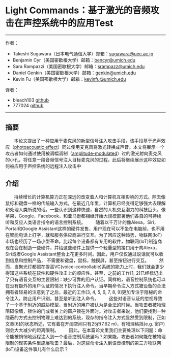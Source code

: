 # Light Commands：基于激光的音频攻击在声控系统中的应用Test
---
作者：
 - Takeshi Sugawara（日本电气通信大学）邮箱：sugawara@uec.ac.jp
 - Benjamin Cyr（美国密歇根大学）邮箱：bencyr@umich.edu
 - Sara Rampazzi（美国密歇根大学）邮箱：srampazz@umich.edu
 - Daniel Genkin（美国密歇根大学）邮箱：genkin@umich.edu
 - Kevin Fu（美国密歇根大学）邮箱：kevinfu@umich.edu

译者：
 - bleach103  [github](https://github.com/bleach103)
 - 777024     [github](https://github.com/777024)

---
## 摘要
&nbsp;&nbsp;&nbsp;&nbsp;&nbsp;&nbsp;&nbsp;本论文提出了一种应用于麦克风的新型信号注入攻击手段，该手段基于光声效应（[photoacoustic effect](https://en.wikipedia.org/wiki/Photoacoustic_effect)）同过使用麦克风将激光转换成声音。本文将展示一个攻击者如何通过使用被调幅调制（[amplitude-modulated](https://en.wikipedia.org/wiki/Amplitude_modulation)）过的激光射向麦克风的小孔，将任意一段音频信号注入目标麦克风的过程。此后将继续展示这种效应如何被应用于声控系统的远程注入攻击中
## 介绍
&nbsp;&nbsp;&nbsp;&nbsp;&nbsp;&nbsp;&nbsp;持续增长的计算机算力正在深远的改变着人和计算机互相影响的方式。除去像鼠标和键盘一样的传统输入方式，在最近几年里，计算机已经变得足够强大去理解和处理人类所说的话。一些认识到这种快速，自然的人机交互潜力的科技巨头，像苹果，Google，Facebook，和亚马逊都相继开始大规模部署他们各自的可持续听和反应人类语言指令的语言控制系统。
&nbsp;&nbsp;&nbsp;&nbsp;&nbsp;&nbsp;&nbsp;随着以千万计的像Alexa，Siri，Portal和Google Assistant这样的硬件发售，用户现在可以不坐在电脑前，也不用在智能电话上打字，就和服务供应商进行交互。为了回应这种趋势，物联网(IoT)市场也经历了一场小型革命。比起每个设备都有专用的软件，物联网(IoT)制造商现在会在制造一些硬件，并给这些硬件上提供一个轻量型的接口用于向Alexa，Siri或者Google Assistant整合上花更多时间。因此，用户仅仅通过说话就可以收到信息和控制产品， 不需要和键盘，鼠标，触摸屏，甚至按钮进行交互。
&nbsp;&nbsp;&nbsp;&nbsp;&nbsp;&nbsp;&nbsp;然而，当聚光灯都照在提高VC(voice-controllable)系统的能力上时，我们就会更少得知这些系统在软件和硬件攻击上的顺应性。甚至，之前的工作[1, 2]已经标记出了只有语音交互的主要限制：缺少可靠的用户认证。同样的，语音控制系统也可以在没有额外的用户认证的情况下执行注入命令。当早期命令注入方式被设备的合法拥有者轻易的注意到了之后，最近的工作[3, 4, 5, 6, 7, 8, 9]更加专注于隐秘的命令注入，防止用户识别，甚至是听到注入命令。
&nbsp;&nbsp;&nbsp;&nbsp;&nbsp;&nbsp;&nbsp;这些对语音认证的忽视导致了一个基于附近的威胁模型，当附近的用户被认为是合法的时候。当攻击者被物理阻碍像墙，锁住的门或者关上的窗户锁在外面时。对攻击者来说，他们要找到一种隐蔽的方式去控制物理上难达到的系统，现存的指令注入方式显然受到限制，正如文章[6]的状态所述，它有着在开阔空间只有25$ft$(7.62 m)，有物理格挡(e.g. 窗户)则会大大减少的距离限制。
&nbsp;&nbsp;&nbsp;&nbsp;&nbsp;&nbsp;&nbsp;因此，在本篇论文里我们主要处理以下问题：命令能被悄悄地远程注入到一个语音控制系统里吗？如果能，攻击者如何能在被物理限制的现实条件里施展攻击？最后，对这些命令注入到语音控制的第三方物联网(IoT)设备这件事儿有什么启示？
